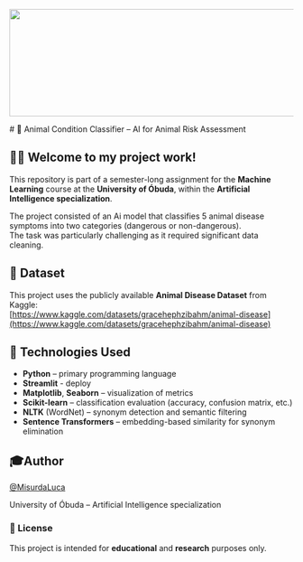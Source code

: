<p align="left">
  <img src="https://aml.nik.uni-obuda.hu/themes/aml/assets/images/oe_nik_modern.png" width="1800" height="190" />
</p>
# 🐾 Animal Condition Classifier – AI for Animal Risk Assessment

## 👋🏼 Welcome to my project work!

This repository is part of a semester-long assignment for the **Machine Learning** course at the **University of Óbuda**, within the **Artificial Intelligence specialization**.

The project consisted of an Ai model that classifies 5 animal disease symptoms into two categories (dangerous or non-dangerous).<br>The task was particularly challenging as it required significant data cleaning.

## 📂 Dataset

This project uses the publicly available **Animal Disease Dataset** from Kaggle:  
[https://www.kaggle.com/datasets/gracehephzibahm/animal-disease](https://www.kaggle.com/datasets/gracehephzibahm/animal-disease)

## 🧰 Technologies Used

- **Python** – primary programming language  
- **Streamlit** - deploy
- **Matplotlib**, **Seaborn** – visualization of metrics  
- **Scikit-learn** – classification evaluation (accuracy, confusion matrix, etc.)
- **NLTK** (WordNet) – synonym detection and semantic filtering
- **Sentence Transformers** – embedding-based similarity for synonym elimination

## 🎓Author

[@MisurdaLuca](https://github.com/MisurdaLuca)

University of Óbuda – Artificial Intelligence specialization

### 📃 License
This project is intended for **educational** and **research** purposes only.

